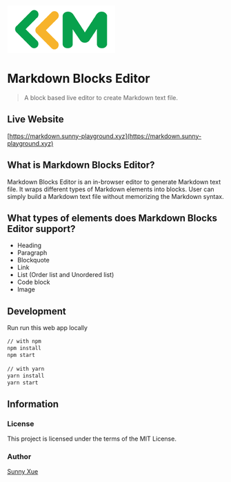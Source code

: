 ![Markdown Blocks Editor logo](https://raw.githubusercontent.com/Sunnysit/markdown-blocks-editor/master/public/assets/img/MBE-logo250.png)

# Markdown Blocks Editor

> A block based live editor to create Markdown text file.

## Live Website

[https://markdown.sunny-playground.xyz](https://markdown.sunny-playground.xyz)

## What is Markdown Blocks Editor?

Markdown Blocks Editor is an in-browser editor to generate Markdown text file. It wraps different types of Markdown elements into blocks. User can simply build a Markdown text file without memorizing the Markdown syntax.

## What types of elements does Markdown Blocks Editor support?

- Heading
- Paragraph
- Blockquote
- Link
- List (Order list and Unordered list)
- Code block
- Image

## Development

Run run this web app locally

```
// with npm
npm install
npm start

// with yarn
yarn install
yarn start
```

## Information

### License

This project is licensed under the terms of the MIT License.

### Author

[Sunny Xue](https://sunnyxue.com)
